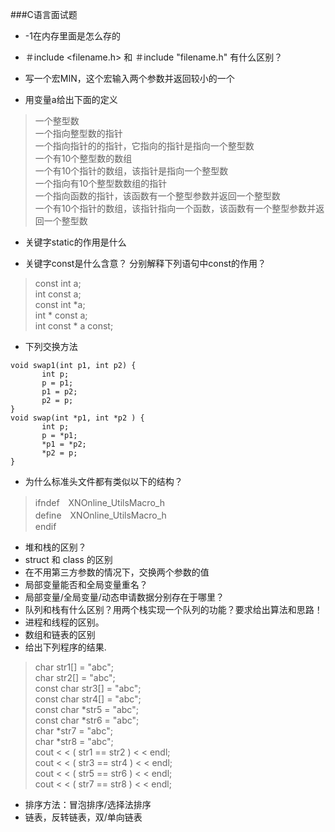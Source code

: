 ###C语言面试题

* -1在内存里面是怎么存的

* ＃include <filename.h> 和 ＃include "filename.h" 有什么区别？

* 写一个宏MIN，这个宏输入两个参数并返回较小的一个

* 用变量a给出下面的定义  
> 一个整型数  
一个指向整型数的指针  
一个指向指针的的指针，它指向的指针是指向一个整型数  
一个有10个整型数的数组  
一个有10个指针的数组，该指针是指向一个整型数  
一个指向有10个整型数数组的指针  
一个指向函数的指针，该函数有一个整型参数并返回一个整型数  
一个有10个指针的数组，该指针指向一个函数，该函数有一个整型参数并返回一个整型数  

* 关键字static的作用是什么

* 关键字const是什么含意？ 分别解释下列语句中const的作用？
> const int a;  
int const a;  
const int *a;  
int * const a;  
int const * a const;  

* 下列交换方法

 ````
 void swap1(int p1, int p2) {
    	int p;
    	p = p1;
    	p1 = p2;
    	p2 = p;
}
void swap(int *p1, int *p2 ) {  
    	int p;  
    	p = *p1;  
    	*p1 = *p2;  
    	*p2 = p;  
}
  ````  

* 为什么标准头文件都有类似以下的结构？
> ifndef　XNOnline_UtilsMacro_h  
 define　XNOnline_UtilsMacro_h  
 endif 
 
* 堆和栈的区别？
* struct 和 class 的区别
* 在不用第三方参数的情况下，交换两个参数的值
* 局部变量能否和全局变量重名？ 
* 局部变量/全局变量/动态申请数据分别存在于哪里？
* 队列和栈有什么区别？用两个栈实现一个队列的功能？要求给出算法和思路！
* 进程和线程的区别。
* 数组和链表的区别
* 给出下列程序的结果. 
> char str1[] = "abc";   
char str2[] = "abc";   
const char str3[] = "abc";   
const char str4[] = "abc";   
const char *str5 = "abc";   
const char *str6 = "abc";   
char *str7 = "abc";   
char *str8 = "abc";   
cout < < ( str1 == str2 ) < < endl;   
cout < < ( str3 == str4 ) < < endl;   
cout < < ( str5 == str6 ) < < endl;   
cout < < ( str7 == str8 ) < < endl;

* 排序方法：冒泡排序/选择法排序
* 链表，反转链表，双/单向链表


    